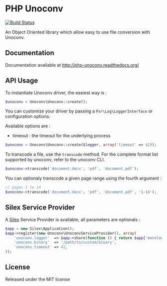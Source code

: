 # PHP Unoconv

[![Build Status](https://secure.travis-ci.org/alchemy-fr/PHP-Unoconv.png?branch=master)](http://travis-ci.org/alchemy-fr/PHP-Unoconv)

An Object Oriented library which allow easy to use file conversion with Unoconv.

## Documentation

Documentation available at http://php-unoconv.readthedocs.org/

## API Usage

To instantiate Unoconv driver, the easiest way is :

```php
$unoconv = Unoconv\Unoconv::create();
```

You can customize your driver by passing a `Psr\Log\LoggerInterface` or
configuration options.

Available options are :

 - timeout : the timeout for the underlying process

```php
$unoconv = Unoconv\Unoconv::create($logger, array('timeout' => 42));
```

To transcode a file, use the `transcode` method. For the complete format list
supported by unoconv, refer to the unoconv CLI.

```php
$unoconv->transcode('document.docx', 'pdf', 'document.pdf');
```

You can optionaly transcode a given page range using the fourth argument :

```php
// pages 1 to 14
$unoconv->transcode('document.docx', 'pdf', 'document.pdf', '1-14');
```

## Silex Service Provider

A [Silex](silex.sensiolabs.org) Service Provider is available, all parameters
are optionals :

```php
$app = new Silex\Application();
$app->register(new Unoconv\UnoconvServiceProvider(), array(
    'unoconv.logger'  => $app->share(function () { return $app['monolog']; }), // use Monolog service provider
    'unoconv.binary'  => '/path/to/custom/binary',
    'unoconv.timeout' => 42,
));
```

## License

Released under the MIT license
